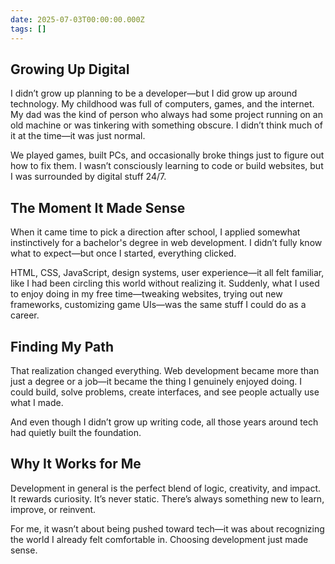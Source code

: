 ```yaml
---
date: 2025-07-03T00:00:00.000Z
tags: []
---
```


## Growing Up Digital

I didn’t grow up planning to be a developer—but I did grow up around technology. My childhood was full of computers, games, and the internet. My dad was the kind of person who always had some project running on an old machine or was tinkering with something obscure. I didn’t think much of it at the time—it was just normal.

We played games, built PCs, and occasionally broke things just to figure out how to fix them. I wasn’t consciously learning to code or build websites, but I was surrounded by digital stuff 24/7.

## The Moment It Made Sense

When it came time to pick a direction after school, I applied somewhat instinctively for a bachelor's degree in web development. I didn’t fully know what to expect—but once I started, everything clicked.

HTML, CSS, JavaScript, design systems, user experience—it all felt familiar, like I had been circling this world without realizing it. Suddenly, what I used to enjoy doing in my free time—tweaking websites, trying out new frameworks, customizing game UIs—was the same stuff I could do as a career.

## Finding My Path

That realization changed everything. Web development became more than just a degree or a job—it became the thing I genuinely enjoyed doing. I could build, solve problems, create interfaces, and see people actually use what I made.

And even though I didn’t grow up writing code, all those years around tech had quietly built the foundation.

## Why It Works for Me

Development in general is the perfect blend of logic, creativity, and impact. It rewards curiosity. It’s never static. There’s always something new to learn, improve, or reinvent.

For me, it wasn’t about being pushed toward tech—it was about recognizing the world I already felt comfortable in. Choosing development just made sense.
